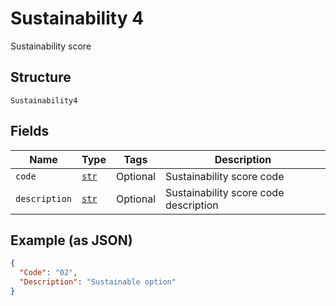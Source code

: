 
# Sustainability 4

Sustainability score

## Structure

`Sustainability4`

## Fields

| Name | Type | Tags | Description |
|  --- | --- | --- | --- |
| `code` | [`str`](../../doc/models/string-enum.md) | Optional | Sustainability score code |
| `description` | [`str`](../../doc/models/string-enum.md) | Optional | Sustainability score code description |

## Example (as JSON)

```json
{
  "Code": "02",
  "Description": "Sustainable option"
}
```

